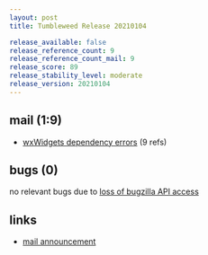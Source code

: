```yaml
---
layout: post
title: Tumbleweed Release 20210104

release_available: false
release_reference_count: 9
release_reference_count_mail: 9
release_score: 89
release_stability_level: moderate
release_version: 20210104
---
```


## mail (1:9)

- [wxWidgets dependency errors](https://github.com/boombatower/tumbleweed-review/issues/10) (9 refs)

## bugs (0)

<!--more-->

no relevant bugs due to [loss of bugzilla API access](https://bugzilla.opensuse.org/show_bug.cgi?id=1157722)



## links

- [mail announcement](https://github.com/boombatower/tumbleweed-review/issues/10)
